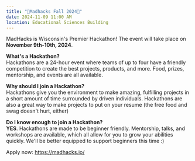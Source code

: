 ```yaml
---
title: "🚨Madhacks Fall 2024🚨"
date: 2024-11-09 11:00 AM
location: Educational Sciences Building
---
```


MadHacks is Wisconsin's Premier Hackathon! The event will take place on **November 9th-10th, 2024**.

**What's a Hackathon?**\
Hackathons are a 24-hour event where teams of up to four have a friendly competition to create the best projects, products, and more. Food, prizes, mentorship, and events are all available.

**Why should I join a Hackathon?**\
Hackathons give you the environment to make amazing, fulfilling projects in a short amount of time surrounded by driven individuals. Hackathons are also a great way to make projects to put on your resume   (the free food and swag doesn't hurt, either)

**Do I know enough to join a Hackathon?**\
**YES**. Hackathons are made to be beginner friendly. Mentorship, talks, and workshops are available, which all allow for you to grow your abilities quickly. We'll be better equipped to support beginners this time :)

Apply now: https://madhacks.io/


